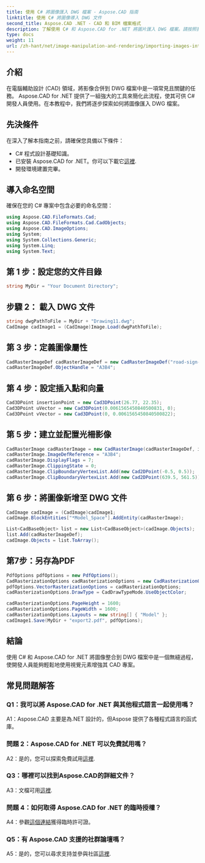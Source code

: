 ```yaml
---
title: 使用 C# 將圖像匯入 DWG 檔案 - Aspose.CAD 指南
linktitle: 使用 C# 將圖像導入 DWG 文件
second_title: Aspose.CAD .NET - CAD 和 BIM 檔案格式
description: 了解使用 C# 和 Aspose.CAD for .NET 將圖片匯入 DWG 檔案。請按照我們的逐步指南進行無縫整合。
type: docs
weight: 11
url: /zh-hant/net/image-manipulation-and-rendering/importing-images-into-dwg/
---
```

## 介紹

在電腦輔助設計 (CAD) 領域，將影像合併到 DWG 檔案中是一項常見且關鍵的任務。 Aspose.CAD for .NET 提供了一組強大的工具來簡化此流程，使其可供 C# 開發人員使用。在本教程中，我們將逐步探索如何將圖像匯入 DWG 檔案。

## 先決條件

在深入了解本指南之前，請確保您具備以下條件：

- C# 程式設計基礎知識。
- 已安裝 Aspose.CAD for .NET。你可以下載它[這裡](https://releases.aspose.com/cad/net/).
- 開發環境建置完畢。

## 導入命名空間

確保在您的 C# 專案中包含必要的命名空間：

```csharp
using Aspose.CAD.FileFormats.Cad;
using Aspose.CAD.FileFormats.Cad.CadObjects;
using Aspose.CAD.ImageOptions;
using System;
using System.Collections.Generic;
using System.Linq;
using System.Text;
```

## 第 1 步：設定您的文件目錄

```csharp
string MyDir = "Your Document Directory";
```

## 步驟 2： 載入 DWG 文件

```csharp
string dwgPathToFile = MyDir + "Drawing11.dwg";
CadImage cadImage1 = (CadImage)Image.Load(dwgPathToFile);
```

## 第 3 步：定義圖像屬性

```csharp
CadRasterImageDef cadRasterImageDef = new CadRasterImageDef("road-sign-custom.png", 640, 562);
cadRasterImageDef.ObjectHandle = "A3B4";
```

## 第 4 步：設定插入點和向量

```csharp
Cad3DPoint insertionPoint = new Cad3DPoint(26.77, 22.35);
Cad3DPoint uVector = new Cad3DPoint(0.0061565450840500831, 0);
Cad3DPoint vVector = new Cad3DPoint(0, 0.0061565450840500822);
```

## 第 5 步：建立並配置光柵影像

```csharp
CadRasterImage cadRasterImage = new CadRasterImage(cadRasterImageDef, insertionPoint, uVector, vVector);
cadRasterImage.ImageDefReference = "A3B4";
cadRasterImage.DisplayFlags = 7;
cadRasterImage.ClippingState = 0;
cadRasterImage.ClipBoundaryVertexList.Add(new Cad2DPoint(-0.5, 0.5));
cadRasterImage.ClipBoundaryVertexList.Add(new Cad2DPoint(639.5, 561.5));
```

## 第 6 步：將圖像新增至 DWG 文件

```csharp
CadImage cadImage = (CadImage)cadImage1;
cadImage.BlockEntities["*Model_Space"].AddEntity(cadRasterImage);

List<CadBaseObject> list = new List<CadBaseObject>(cadImage.Objects);
list.Add(cadRasterImageDef);
cadImage.Objects = list.ToArray();
```

## 第7步：另存為PDF

```csharp
PdfOptions pdfOptions = new PdfOptions();
CadRasterizationOptions cadRasterizationOptions = new CadRasterizationOptions();
pdfOptions.VectorRasterizationOptions = cadRasterizationOptions;
cadRasterizationOptions.DrawType = CadDrawTypeMode.UseObjectColor;

cadRasterizationOptions.PageHeight = 1600;
cadRasterizationOptions.PageWidth = 1600;
cadRasterizationOptions.Layouts = new string[] { "Model" };
cadImage1.Save(MyDir + "export2.pdf", pdfOptions);
```

## 結論

使用 C# 和 Aspose.CAD for .NET 將圖像整合到 DWG 檔案中是一個無縫過程，使開發人員能夠輕鬆地使用視覺元素增強其 CAD 專案。

## 常見問題解答

### Q1：我可以將 Aspose.CAD for .NET 與其他程式語言一起使用嗎？

A1：Aspose.CAD 主要是為.NET 設計的，但Aspose 提供了各種程式語言的函式庫。

### 問題 2：Aspose.CAD for .NET 可以免費試用嗎？

 A2：是的，您可以探索免費試用[這裡](https://releases.aspose.com/).

### Q3：哪裡可以找到Aspose.CAD的詳細文件？

 A3：文檔可用[這裡](https://reference.aspose.com/cad/net/).

### 問題 4：如何取得 Aspose.CAD for .NET 的臨時授權？

 A4：參觀[這個連結](https://purchase.aspose.com/temporary-license/)獲得臨時許可證。

### Q5：有 Aspose.CAD 支援的社群論壇嗎？

 A5：是的，您可以尋求支持並參與社區[這裡](https://forum.aspose.com/c/cad/19).